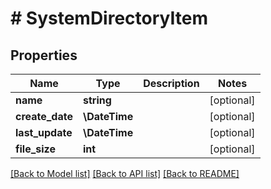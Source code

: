 # # SystemDirectoryItem

## Properties

Name | Type | Description | Notes
------------ | ------------- | ------------- | -------------
**name** | **string** |  | [optional]
**create_date** | **\DateTime** |  | [optional]
**last_update** | **\DateTime** |  | [optional]
**file_size** | **int** |  | [optional]

[[Back to Model list]](../../README.md#models) [[Back to API list]](../../README.md#endpoints) [[Back to README]](../../README.md)
